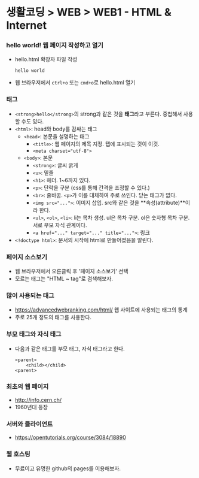 # 생활코딩 > WEB > WEB1 - HTML & Internet

### hello world! 웹 페이지 작성하고 열기
* hello.html 확장자 파일 작성
    ```
    hello world
    ```
* 웹 브라우저에서 `ctrl+o` 또는 `cmd+o`로 hello.html 열기

### 태그
* `<strong>hello</strong>`의 strong과 같은 것을 **태그**라고 부른다. 중첩해서 사용할 수도 있다.
* `<html>`: head와 body를 감싸는 태그
    * `<head>`: 본문을 설명하는 태그
        * `<title>`: 웹 페이지의 제목 지정. 탭에 표시되는 것이 이것.
        * `<meta charset="utf-8">`
    * `<body>`: 본문
        * `<strong>`: 글씨 굵게
        * `<u>`: 밑줄
        * `<h1>`: 헤더. 1~6까지 있다.
        * `<p>`: 단락을 구분 (css를 통해 간격을 조정할 수 있다.)
        * `<br>`: 줄바꿈. `<p>`가 이를 대체하여 주로 쓰인다. 닫는 태그가 없다.
        * `<img src="...">`: 이미지 삽입. src와 같은 것을 **속성(attribute)**이라 한다.
        * `<ul>`, `<ol>`, `<li>`: li는 목차 생성. ul은 목차 구분. ol은 숫자형 목차 구분. 서로 부모 자식 관계이다.
        * `<a href="..." target="..." title="...">`: 링크
* `<!doctype html>`: 문서의 시작에 html로 만들어졌음을 알린다.

### 페이지 소스보기
* 웹 브라우저에서 오른클릭 후 '페이지 소스보기' 선택
* 모르는 태그는 "HTML ~ tag"로 검색해보자.

### 많이 사용되는 태그
* https://advancedwebranking.com/html/ 웹 사이트에 사용되는 태그의 통계
* 주로 25개 정도의 태그를 사용한다.

### 부모 태그와 자식 태그
* 다음과 같은 태그를 부모 태그, 자식 태그라고 한다.
    ```
    <parent>
        <child></child>
    <parent>
    ```

### 최초의 웹 페이지
* http://info.cern.ch/
* 1960년대 등장

### 서버와 클라이언트
* https://opentutorials.org/course/3084/18890

### 웹 호스팅
* 무료이고 유명한 github의 pages를 이용해보자.
